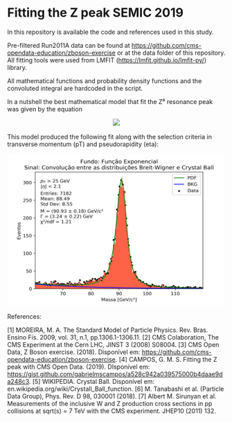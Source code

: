 # Fitting the Z peak SEMIC 2019
In this repository is available the code and references used in this study.

Pre-filtered Run2011A data can be found at https://github.com/cms-opendata-education/zboson-exercise or at the data folder of this repository. All fitting tools were used from LMFIT (https://lmfit.github.io/lmfit-py/) library.

All mathematical functions and probability density functions and the convoluted integral are hardcoded in the script.

In a nutshell the best mathematical model that fit the Z⁰ resonance peak was given by the equation

<p align="center">
  <img src="http://latex.codecogs.com/gif.latex?%5Cpsi%28x%3B%5CGamma%2CM%2C%20%5Calpha%2C%20n%2C%20%5Csigma%2CA%29%20%3D%20Be%5E%7B-%5Cfrac%7Bx%7D%7B%5Ctau%7D%7D&plus;%20%5Cint_%7B-%5Cinfty%7D%5E%7B%5Cinfty%7DBW%28u%3B%5CGamma%2CM%2CA%29%5Ccdot%20CB%28x-u%2C%20%5Calpha%2C%20n%2C%20%5Csigma%2C%20M%2C%20A%29du." />
</p>

This model produced the following fit along with the selection criteria in transverse momentum (pT) and pseudorapidity (eta): 

<p align="center">
  <img src="https://github.com/gabrielmscampos/Fitting-the-Z-peak-SEMIC-2019-/blob/master/plots/model4:convoluted_breitwigner_crystalball_exponential.png" width="500" height="350" />
</p>

References:

[1] MOREIRA, M. A. The Standard Model of Particle Physics. Rev. Bras. Ensino Fís. 2009, vol. 31, n.1, pp.1306.1-1306.11.
[2] CMS Colaboration, The CMS Experiment at the Cern LHC, JINST 3  (2008) S08004.
[3] CMS Open Data, Z Boson exercise. (2018). Disponível em: https://github.com/cms-opendata-education/zboson-exercise.
[4] CAMPOS, G. M. S. Fitting the Z peak with CMS Open Data. (2019). DIsponível em: https://gist.github.com/gabrielmscampos/a528c942a039575000b4daae9da248c3.
[5] WIKIPEDIA. Crystal Ball.  Disponível em: en.wikipedia.org/wiki/Crystall_Ball_function.
[6] M. Tanabashi et al. (Particle Data Group), Phys. Rev. D 98, 030001 (2018).
[7]  Albert M. Sirunyan et al. Measurements of the inclusive W and Z production cross sections in pp collisions at sqrt(s) = 7 TeV with the CMS experiment.  JHEP10 (2011) 132.
